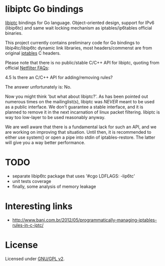 libiptc Go bindings
===================

[libiptc](http://www.tldp.org/HOWTO/Querying-libiptc-HOWTO/whatis.html) bindings for Go language.
Object-oriented design, support for IPv6 (libip6tc) and same wait locking mechanism as iptables/ip6tables official binaries.

This project currently contains preliminary code for Go bindings to libip4tc/libip6tc dynamic link libraries, most headers/commenst are from original [iptables](http://www.netfilter.org/) C headers.

Please note that there is no public/stable C/C++ API for libiptc, quoting from official [Netfilter FAQs](http://www.netfilter.org/documentation/FAQ/netfilter-faq-4.html#ss4.5):

  4.5 Is there an C/C++ API for adding/removing rules?
  
  The answer unfortunately is: No.
  
  Now you might think 'but what about libiptc?'. As has been pointed out numerous times on the mailinglist(s), libiptc was _NEVER_ meant to be used as a public interface. We don't guarantee a stable interface, and it is planned to remove it in the next incarnation of linux packet filtering. libiptc is way too low-layer to be used reasonably anyway.
  
  We are well aware that there is a fundamental lack for such an API, and we are working on improving that situation. Until then, it is recommended to either use system() or open a pipe into stdin of iptables-restore. The latter will give you a way better performance.
  

TODO
====

* separate libip6tc package that uses '#cgo LDFLAGS: -lip6tc'
* unit tests coverage
* finally, some analysis of memory leakage

Interesting links
=================

* http://www.bani.com.br/2012/05/programmatically-managing-iptables-rules-in-c-iptc/

License
=======

Licensed under [GNU/GPL v2](LICENSE).
